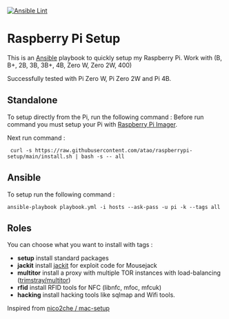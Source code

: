 
[![Ansible Lint](https://github.com/atao/raspberrypi-setup/actions/workflows/main.yml/badge.svg)](https://github.com/atao/raspberrypi-setup/actions/workflows/main.yml)

# Raspberry Pi Setup

This is an [Ansible](https://www.ansible.com/) playbook to quickly setup my Raspberry Pi.
Work with (B, B+, 2B, 3B, 3B+, 4B, Zero W, Zero 2W, 400)

Successfully tested with Pi Zero W, Pi Zero 2W and Pi 4B.

## Standalone

To setup directly from the Pi, run the following command :
Before run command you must setup your Pi with [Raspberry Pi Imager](https://www.raspberrypi.org/software/).

Next run command :

```
 curl -s https://raw.githubusercontent.com/atao/raspberrypi-setup/main/install.sh | bash -s -- all
```
## Ansible

To setup run the following command :

`ansible-playbook playbook.yml -i hosts --ask-pass -u pi -k --tags all`

## Roles

You can choose what you want to install with tags :

- **setup** install standard packages
- **jackit** install [jackit](https://github.com/insecurityofthings/jackit) for exploit code for Mousejack
- **multitor** install a proxy with multiple TOR instances with load-balancing ([trimstray/multitor](https://github.com/trimstray/multitor))
- **rfid** install RFID tools for NFC (libnfc, mfoc, mfcuk)
- **hacking** install hacking tools like sqlmap and Wifi tools.


Inspired from [nico2che / mac-setup](https://github.com/nico2che/mac-setup)
